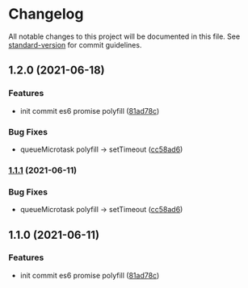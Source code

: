 # Changelog

All notable changes to this project will be documented in this file. See [standard-version](https://github.com/conventional-changelog/standard-version) for commit guidelines.

## 1.2.0 (2021-06-18)


### Features

* init commit es6 promise polyfill ([81ad78c](https://github.com/bowlofnoodles/es6-promise-polyfill/commit/81ad78c8e92d749ee00228136878798fb1ad0a28))


### Bug Fixes

* queueMicrotask polyfill -> setTimeout ([cc58ad6](https://github.com/bowlofnoodles/es6-promise-polyfill/commit/cc58ad60c1be8bbd191c78b486245050afce9609))

### [1.1.1](https://github.com/bowlofnoodles/es6-promise-polyfill/compare/v1.1.0...v1.1.1) (2021-06-11)


### Bug Fixes

* queueMicrotask polyfill -> setTimeout ([cc58ad6](https://github.com/bowlofnoodles/es6-promise-polyfill/commit/cc58ad60c1be8bbd191c78b486245050afce9609))

## 1.1.0 (2021-06-11)


### Features

* init commit es6 promise polyfill ([81ad78c](https://github.com/bowlofnoodles/es6-promise-polyfill/commit/81ad78c8e92d749ee00228136878798fb1ad0a28))

